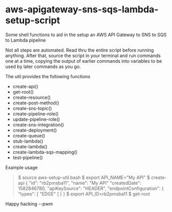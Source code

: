 # aws-apigateway-sns-sqs-lambda-setup-script

Some shell functions to aid in the setup an AWS API Gateway to SNS to SQS to Lambda pipeline

Not all steps are automated. Read thru the entire script before running
anything. After that, source the script in your terminal and run commands one
at a time, copying the output of earlier commands into variables to be used by
later commands as you go.

The util provides the following functions

* create-api()
* get-root()
* create-resource()
* create-post-method()
* create-sns-topic()
* create-pipeline-role()
* update-pipeline-role()
* create-sns-integration()
* create-deployment()
* create-queue()
* stub-lambda()
* create-lambda()
* create-lambda-sqs-mapping()
* test-pipeline()

Example usage

> $ source aws-setup-util.bash
> $ export API_NAME="My API"
> $ create-api
> {
>     "id": "rb2pmsba11",
>     "name": "My API"
>     "createdDate": 1582846780,
>     "apiKeySource": "HEADER",
>     "endpointConfiguration": {
>         "types": [
>             "EDGE"
>         ]
>     }
> }
> $ export API_ID=rb2pmsba11
> $ get-root

Happy hacking
--pwm
